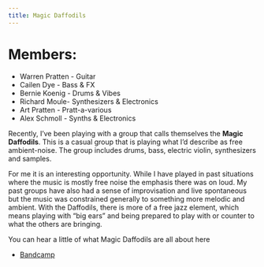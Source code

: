 ```yaml
---
title: Magic Daffodils
---
```


# Members:

* Warren Pratten - Guitar
* Cailen Dye - Bass & FX
* Bernie Koenig - Drums & Vibes
* Richard Moule- Synthesizers & Electronics 
* Art Pratten - Pratt-a-various
* Alex Schmoll - Synths & Electronics

Recently, I’ve been playing with a group that calls themselves the **Magic Daffodils**.  This is a casual group that is playing what I’d describe as free ambient-noise.  The group includes drums, bass, electric violin, synthesizers and samples. 

For me it is an interesting opportunity.  While I have played in past situations where the music is mostly free noise the emphasis there was on loud.  My past groups have also had a sense of improvisation and live spontaneous but the music was constrained generally to something more melodic and ambient.   With the Daffodils, there is more of a free jazz element, which means playing with “big ears” and being prepared to play with or counter to what the others are bringing. 

You can hear a little of what Magic Daffodils are all about here 
* [Bandcamp](https://magicdaffodils.bandcamp.com/)